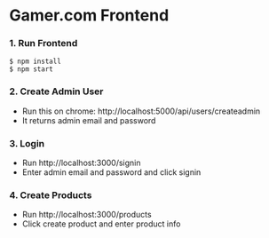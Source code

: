 # Gamer.com Frontend
### 1. Run Frontend

```
$ npm install
$ npm start
```

### 2. Create Admin User

- Run this on chrome: http://localhost:5000/api/users/createadmin
- It returns admin email and password

### 3. Login

- Run http://localhost:3000/signin
- Enter admin email and password and click signin

### 4. Create Products

- Run http://localhost:3000/products
- Click create product and enter product info
